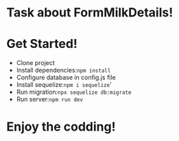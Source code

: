 # Task about FormMilkDetails!

# Get Started!
- Clone project
- Install dependencies:`npm install`
- Configure database in config.js file
- Install sequelize:`npm i sequelize`'
- Run migration:`npx sequelize db:migrate`
- Run server:`npm run dev`

# Enjoy the codding!
